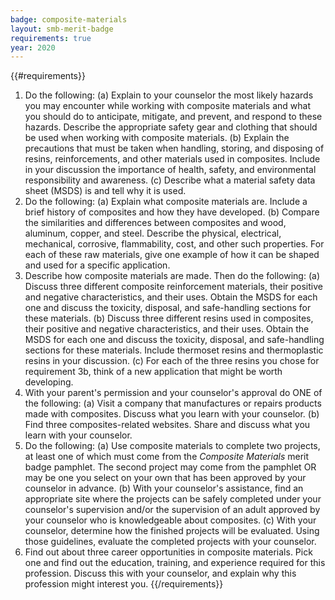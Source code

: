 ```yaml
---
badge: composite-materials
layout: smb-merit-badge
requirements: true
year: 2020
---
```


{{#requirements}}
1. Do the following:
    (a) Explain to your counselor the most likely hazards you may encounter while working with composite materials and what you should do to anticipate, mitigate, and prevent, and respond to these hazards. Describe the appropriate safety gear and clothing that should be used when working with composite materials.
    (b) Explain the precautions that must be taken when handling, storing, and disposing of resins, reinforcements, and other materials used in composites. Include in your discussion the importance of health, safety, and environmental responsibility and awareness.
    (c) Describe what a material safety data sheet (MSDS) is and tell why it is used.
2. Do the following:
    (a) Explain what composite materials are. Include a brief history of composites and how they have developed.
    (b) Compare the similarities and differences between composites and wood, aluminum, copper, and steel. Describe the physical, electrical, mechanical, corrosive, flammability, cost, and other such properties. For each of these raw materials, give one example of how it can be shaped and used for a specific application.
3. Describe how composite materials are made. Then do the following:
    (a) Discuss three different composite reinforcement materials, their positive and negative characteristics, and their uses. Obtain the MSDS for each one and discuss the toxicity, disposal, and safe-handling sections for these materials.
    (b) Discuss three different resins used in composites, their positive and negative characteristics, and their uses. Obtain the MSDS for each one and discuss the toxicity, disposal, and safe-handling sections for these materials. Include thermoset resins and thermoplastic resins in your discussion.
    (c) For each of the three resins you chose for requirement 3b, think of a new application that might be worth developing.
4. With your parent's permission and your counselor's approval do ONE of the following:
    (a) Visit a company that manufactures or repairs products made with composites. Discuss what you learn with your counselor.
    (b) Find three composites-related websites. Share and discuss what you learn with your counselor.
5. Do the following:
    (a) Use composite materials to complete two projects, at least one of which must come from the *Composite Materials* merit badge pamphlet. The second project may come from the pamphlet OR may be one you select on your own that has been approved by your counselor in advance.
    (b) With your counselor's assistance, find an appropriate site where the projects can be safely completed under your counselor's supervision and/or the supervision of an adult approved by your counselor who is knowledgeable about composites.
    (c) With your counselor, determine how the finished projects will be evaluated. Using those guidelines, evaluate the completed projects with your counselor.
6. Find out about three career opportunities in composite materials. Pick one and find out the education, training, and experience required for this profession. Discuss this with your counselor, and explain why this profession might interest you.
{{/requirements}}
